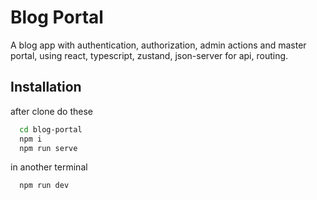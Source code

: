 
# Blog Portal

A blog app with authentication, authorization, admin actions and master portal, using react, typescript, zustand, json-server for api, routing.



## Installation

after clone do these

```bash
  cd blog-portal
  npm i
  npm run serve
```
in another terminal

```bash
  npm run dev
```

